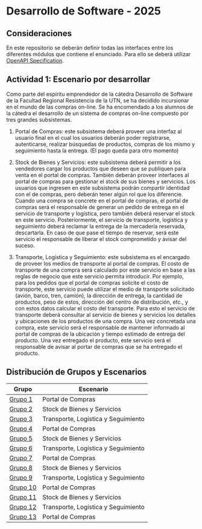 # Desarrollo de Software - 2025

## Consideraciones

En este repositorio se deberán definir todas las interfaces entre los diferentes módulos que contiene el enunciado. Para ello se deberá utilizar [OpenAPI Specification](https://swagger.io/specification/).

## Actividad 1:	Escenario por desarrollar

Como parte del espíritu emprendedor de la cátedra Desarrollo de Software de la Facultad Regional Resistencia de la UTN, se ha decidido incursionar en el mundo de las compras on-line. Se ha encomendado a los alumnos de la cátedra el desarrollo de un sistema de compras on-line compuesto por tres grandes subsistemas. 

1.	Portal de Compras: este subsistema deberá proveer una interfaz al usuario final en el cual los usuarios deberán poder registrarse, autenticarse, realizar búsquedas de productos, compras de los mismo y seguimiento hasta la entrega. (El pago queda para otro momento)

2.	Stock de Bienes y Servicios: este subsistema deberá permitir a los vendedores cargar los productos que deseen que se publiquen para venta en el portal de compras. También deberán proveer interfaces al portal de compras para gestionar el stock de sus bienes y servicios. Los usuarios que ingresen en este subsistema podrán compartir identidad con el de compras, pero deberán tener algún rol que los diferencie. Cuando una compra se concrete en el portal de compras, el portal de compras será el responsable de generar un pedido de entrega en el servicio de transporte y logística, pero también deberá reservar el stock en este servicio. Posteriormente, el servicio de transporte, logística y seguimiento deberá reclamar la entrega de la mercadería reservada, descartarla. En caso de que pase el tiempo de reservar, será este servicio el responsable de liberar el stock comprometido y avisar del suceso.

3.	Transporte, Logística y Seguimiento: este subsistema es el encargado de proveer los medios de transporte al portal de compras. El costo de transporte de una compra será calculado por este servicio en base a las reglas de negocio que este servicio permita introducir. Por ejemplo, para los pedidos que el portal de compras solicite el costo de transporte, este servicio puede utilizar el medio de transporte solicitado (avión, barco, tren, camión), la dirección de entrega, la cantidad de productos, peso de estos, dirección del centro de distribución, etc., y con estos datos calcular el costo del transporte. Para esto el servicio de transporte deberá consultar al servicio de bienes y servicios los detalles y ubicaciones de los productos de una compra. Una vez concretada una compra, este servicio será el responsable de mantener informado al portal de compras de la ubicación y tiempo estimado de entrega del producto. Una vez entregado el producto, este servicio será el responsable de avisar al portar de compras que se ha entregado el producto.

## Distribución de Grupos y Escenarios

| Grupo         | Escenario                           |
| --------------| ----------------------------------- |
| [Grupo 1](https://github.com/orgs/FRRe-DS/teams/grupo-2025-01)   | Portal de Compras                   |
| [Grupo 2](https://github.com/orgs/FRRe-DS/teams/grupo-2025-02)   | Stock de Bienes y Servicios         |
| [Grupo 3](https://github.com/orgs/FRRe-DS/teams/grupo-2025-03)   | Transporte, Logística y Seguimiento |
| [Grupo 4](https://github.com/orgs/FRRe-DS/teams/grupo-2025-04)   | Portal de Compras                   |
| [Grupo 5](https://github.com/orgs/FRRe-DS/teams/grupo-2025-05)   | Stock de Bienes y Servicios         |
| [Grupo 6](https://github.com/orgs/FRRe-DS/teams/grupo-2025-06)   | Transporte, Logística y Seguimiento |
| [Grupo 7](https://github.com/orgs/FRRe-DS/teams/grupo-2025-07)   | Portal de Compras                   |
| [Grupo 8](https://github.com/orgs/FRRe-DS/teams/grupo-2025-08)   | Stock de Bienes y Servicios         |
| [Grupo 9](https://github.com/orgs/FRRe-DS/teams/grupo-2025-09)   | Transporte, Logística y Seguimiento |
| [Grupo 10](https://github.com/orgs/FRRe-DS/teams/grupo-2025-10)  | Portal de Compras                   |
| [Grupo 11](https://github.com/orgs/FRRe-DS/teams/grupo-2025-11)  | Stock de Bienes y Servicios         |
| [Grupo 12](https://github.com/orgs/FRRe-DS/teams/grupo-2025-12)  | Transporte, Logística y Seguimiento |
| [Grupo 13](https://github.com/orgs/FRRe-DS/teams/grupo-2025-13)  | Portal de Compras                   |